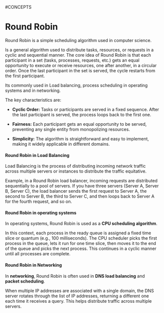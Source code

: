 #CONCEPTS 

# Round Robin

Round Robin is a simple scheduling algorithm used in computer science. 

Is a general algorithm used to distribute tasks, resources, or requests in a cyclic and sequential manner. The core idea of Round Robin is that each participant in a set (tasks, processes, requests, etc.) gets an equal opportunity to execute or receive resources, one after another, in a circular order. Once the last participant in the set is served, the cycle restarts from the first participant.

Its commonly used in Load balancing, process scheduling in operating systems and in networking. 

The key characteristics are: 

- **Cyclic Order:** Tasks or participants are served in a fixed sequence. After the last participant is served, the process loops back to the first one.

- **Fairness:** Each participant gets an equal opportunity to be served, preventing any single entity from monopolizing resources.

- **Simplicity:** The algorithm is straightforward and easy to implement, making it widely applicable in different domains.

#### Round Robin in Load Balancing

Load Balancing is the process of distributing incoming network traffic across multiple servers or instances to distribute the traffic equitative. 

Example, in a Round Robin load balancer, incoming requests are distributed sequentially to a pool of servers. If you have three servers (Server A, Server B, Server C), the load balancer sends the first request to Server A, the second to Server B, the third to Server C, and then loops back to Server A for the fourth request, and so on.


#### Round Robin in operating systems

In operating systems, Round Robin is used as a **CPU scheduling algorithm**.

In this context, each process in the ready queue is assigned a fixed time slice or quantum (e.g., 100 milliseconds). The CPU scheduler picks the first process in the queue, lets it run for one time slice, then moves it to the end of the queue and picks the next process. This continues in a cyclic manner until all processes are complete.


#### Round Robin in Networking

In **networking**, Round Robin is often used in **DNS load balancing** and **packet scheduling**.

When multiple IP addresses are associated with a single domain, the DNS server rotates through the list of IP addresses, returning a different one each time it receives a query. This helps distribute traffic across multiple servers.